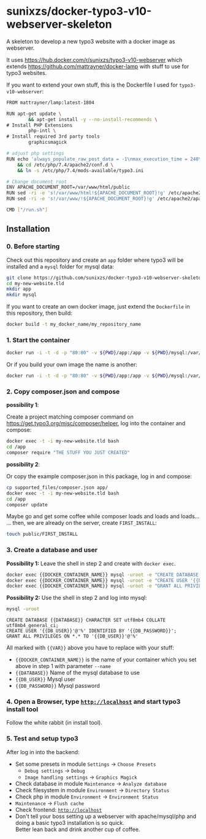# sunixzs/docker-typo3-v10-webserver-skeleton

A skeleton to develop a new typo3 website with a docker image as webserver.

It uses https://hub.docker.com/r/sunixzs/typo3-v10-webserver which extends https://github.com/mattrayner/docker-lamp with stuff to use for typo3 websites.

If you want to extend your own stuff, this is the Dockerfile I used for `typo3-v10-webserver`:

``` sh
FROM mattrayner/lamp:latest-1804

RUN apt-get update \
        && apt-get install -y --no-install-recommends \
# Install PHP Extensions
        php-intl \
# Install required 3rd party tools
        graphicsmagick

# adjust php settings
RUN echo 'always_populate_raw_post_data = -1\nmax_execution_time = 240\nmax_input_vars = 1500\nupload_max_filesize = 32M\npost_max_size = 32M\nxdebug.max_nesting_level = 400' > /etc/php/7.4/mods-available/typo3.ini \
    && cd /etc/php/7.4/apache2/conf.d \
    && ln -s /etc/php/7.4/mods-available/typo3.ini

# Change document root
ENV APACHE_DOCUMENT_ROOT=/var/www/html/public
RUN sed -ri -e 's!/var/www/html!${APACHE_DOCUMENT_ROOT}!g' /etc/apache2/sites-available/*.conf
RUN sed -ri -e 's!/var/www/!${APACHE_DOCUMENT_ROOT}!g' /etc/apache2/apache2.conf /etc/apache2/conf-available/*.conf

CMD ["/run.sh"]
```

## Installation

### 0. Before starting

Check out this repository and create an `app` folder where typo3 will be installed and a `mysql` folder for mysql data:

``` sh
git clone https://github.com/sunixzs/docker-typo3-v10-webserver-skeleton my-new-website.tld
cd my-new-website.tld
mkdir app
mkdir mysql
```

If you want to create an own docker image, just extend the `Dockerfile` in this repository, then build:

```sh
docker build -t my_docker_name/my_repository_name
```

### 1. Start the container

```sh
docker run -i -t -d -p "80:80" -v ${PWD}/app:/app -v ${PWD}/mysql:/var/lib/mysql --name my-new-website.tld sunixzs/typo3-v10-webserver
```

Or if you build your own image the name is another:

```sh
docker run -i -t -d -p "80:80" -v ${PWD}/app:/app -v ${PWD}/mysql:/var/lib/mysql --name my-new-website.tld my_docker_name/my_repository_name
```

### 2. Copy composer.json and compose

**possibility 1**:

Create a project matching composer command on https://get.typo3.org/misc/composer/helper, log into the container and compose:

```sh
docker exec -t -i my-new-website.tld bash
cd /app
composer require "THE STUFF YOU JUST CREATED"
```

**possibility 2**:

Or copy the example composer.json in this package, log in and compose:

```sh
cp supported_files/composer.json app/
docker exec -t -i my-new-website.tld bash
cd /app
composer update
```

Maybe go and get some coffee while composer loads and loads and loads...  
... then, we are already on the server, create `FIRST_INSTALL`:

```sh
touch public/FIRST_INSTALL
```

### 3. Create a database and user

**Possibility 1:** Leave the shell in step 2 and create with `docker exec`.

```sh
docker exec {{DOCKER_CONTAINER_NAME}} mysql -uroot -e "CREATE DATABASE ${DATABASE} CHARACTER SET utf8mb4 COLLATE utf8mb4_general_ci"
docker exec {{DOCKER_CONTAINER_NAME}} mysql -uroot -e "CREATE USER '{{DB_USER}}'@'%' IDENTIFIED BY '{{DB_PASSWORD}}'"
docker exec {{DOCKER_CONTAINER_NAME}} mysql -uroot -e "GRANT ALL PRIVILEGES ON *.* TO '{{DB_USER}}'@'%'"
```

**Possibility 2:** Use the shell in step 2 and log into mysql:

```sh
mysql -uroot
```

```mysql
CREATE DATABASE {{DATABASE}} CHARACTER SET utf8mb4 COLLATE utf8mb4_general_ci;
CREATE USER '{{DB_USER}}'@'%' IDENTIFIED BY '{{DB_PASSWORD}}';
GRANT ALL PRIVILEGES ON *.* TO '{{DB_USER}}'@'%'
```

All marked with `{{VAR}}` above you have to replace with your stuff:

-   `{{DOCKER_CONTAINER_NAME}}` is the name of your container which you set above in step 1 with parameter `--name`
-   `{{DATABASE}}` Name of the mysql database to use
-   `{{DB_USER}}` Mysql user
-   `{{DB_PASSWORD}}` Mysql password

### 4. Open a Browser, type [`http://localhost`](http://localhost) and start typo3 install tool

Follow the white rabbit (in install tool).

### 5. Test and setup typo3

After log in into the backend:

-   Set some presets in module `Settings` -> `Choose Presets`
    -   `Debug settings` -> `Debug`
    -   `Image handling settings` -> `Graphics Magick`
-   Check database in module `Maintenance` -> `Analyze database`
-   Check filesystem in module `Environment` -> `Directory Status`
-   Check php in module `Environment` -> `Environment Status`
-   `Maintenance` -> `Flush cache`
-   Check frontend: [`http://localhost`](http://localhost)
-   Don't tell your boss setting up a webserver with apache/mysql/php and doing a basic typo3 installation is so quick.  
    Better lean back and drink another cup of coffee.

